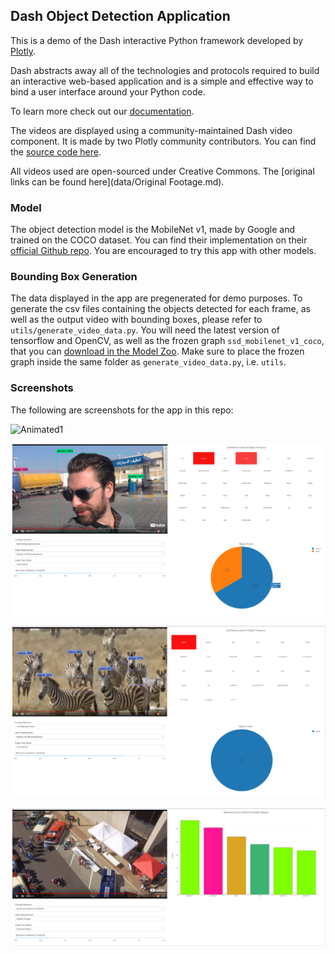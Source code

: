 ## Dash Object Detection Application

This is a demo of the Dash interactive Python framework developed by [Plotly](https://plot.ly/).

Dash abstracts away all of the technologies and protocols required to build an interactive web-based application and is a simple and effective way to bind a user interface around your Python code.

To learn more check out our [documentation](https://plot.ly/dash).

The videos are displayed using a community-maintained Dash video component. It is made by two Plotly community contributors. You can find the [source code here](https://github.com/SkyRatInd/Video-Engine-Dash).

All videos used are open-sourced under Creative Commons. The [original links can be found here](data/Original Footage.md).

### Model
The object detection model is the MobileNet v1, made by Google and trained on the COCO dataset. You can find their implementation on their [official Github repo](https://github.com/tensorflow/models/blob/master/research/slim/nets/mobilenet_v1.md). You are encouraged to try this app with other models.

### Bounding Box Generation
The data displayed in the app are pregenerated for demo purposes. To generate the csv files containing the objects detected for each frame, as well as the output video with bounding boxes, please refer to `utils/generate_video_data.py`. You will need the latest version of tensorflow and OpenCV, as well as the frozen graph `ssd_mobilenet_v1_coco`, that you can [download in the Model Zoo](https://github.com/tensorflow/models/blob/master/research/object_detection/g3doc/detection_model_zoo.md). Make sure to place the frozen graph inside the same folder as `generate_video_data.py`, i.e. `utils`.

### Screenshots
The following are screenshots for the app in this repo:

![Animated1](images/Animated1.gif)

![Screenshot1](images/Screenshot1.png)

![Screenshot2](images/Screenshot2.png)

![Screenshot3](images/Screenshot3.png)
